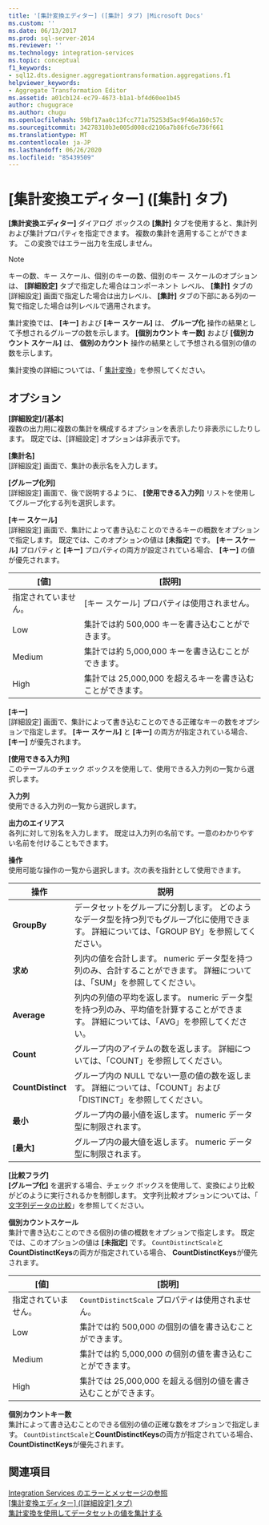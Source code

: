 ```yaml
---
title: '[集計変換エディター] ([集計] タブ) |Microsoft Docs'
ms.custom: ''
ms.date: 06/13/2017
ms.prod: sql-server-2014
ms.reviewer: ''
ms.technology: integration-services
ms.topic: conceptual
f1_keywords:
- sql12.dts.designer.aggregationtransformation.aggregations.f1
helpviewer_keywords:
- Aggregate Transformation Editor
ms.assetid: a01cb124-ec79-4673-b1a1-bf4d60ee1b45
author: chugugrace
ms.author: chugu
ms.openlocfilehash: 59bf17aa0c13fcc771a75253d5ac9f46a160c57c
ms.sourcegitcommit: 34278310b3e005d008cd2106a7b86fc6e736f661
ms.translationtype: MT
ms.contentlocale: ja-JP
ms.lasthandoff: 06/26/2020
ms.locfileid: "85439509"
---
```

# <a name="aggregate-transformation-editor-aggregations-tab"></a>[集計変換エディター] ([集計] タブ)
  **[集計変換エディター]** ダイアログ ボックスの **[集計]** タブを使用すると、集計列および集計プロパティを指定できます。 複数の集計を適用することができます。 この変換ではエラー出力を生成しません。  
  
> [!NOTE]  
>  キーの数、キー スケール、個別のキーの数、個別のキー スケールのオプションは、 **[詳細設定]** タブで指定した場合はコンポーネント レベル、 **[集計]** タブの [詳細設定] 画面で指定した場合は出力レベル、 **[集計]** タブの下部にある列の一覧で指定した場合は列レベルで適用されます。  
>   
>  集計変換では、 **[キー]** および **[キー スケール]** は、 **グループ化** 操作の結果として予想されるグループの数を示します。 **[個別カウント キー数]** および **[個別カウント スケール]** は、 **個別のカウント** 操作の結果として予想される個別の値の数を示します。  
  
 集計変換の詳細については、「 [集計変換](data-flow/transformations/aggregate-transformation.md)」を参照してください。  
  
## <a name="options"></a>オプション  
 **[詳細設定]/[基本]**  
 複数の出力用に複数の集計を構成するオプションを表示したり非表示にしたりします。 既定では、[詳細設定] オプションは非表示です。  
  
 **[集計名]**  
 [詳細設定] 画面で、集計の表示名を入力します。  
  
 **[グループ化列]**  
 [詳細設定] 画面で、後で説明するように、 **[使用できる入力列]** リストを使用してグループ化する列を選択します。  
  
 **[キー スケール]**  
 [詳細設定] 画面で、集計によって書き込むことのできるキーの概数をオプションで指定します。 既定では、このオプションの値は **[未指定]** です。 **[キー スケール]** プロパティと **[キー]** プロパティの両方が設定されている場合、 **[キー]** の値が優先されます。  
  
|[値]|[説明]|  
|-----------|-----------------|  
|指定されていません。|[キー スケール] プロパティは使用されません。|  
|Low|集計では約 500,000 キーを書き込むことができます。|  
|Medium|集計では約 5,000,000 キーを書き込むことができます。|  
|High|集計では 25,000,000 を超えるキーを書き込むことができます。|  
  
 **[キー]**  
 [詳細設定] 画面で、集計によって書き込むことのできる正確なキーの数をオプションで指定します。 **[キー スケール]** と **[キー]** の両方が指定されている場合、 **[キー]** が優先されます。  
  
 **[使用できる入力列]**  
 このテーブルのチェック ボックスを使用して、使用できる入力列の一覧から選択します。  
  
 **入力列**  
 使用できる入力列の一覧から選択します。  
  
 **出力のエイリアス**  
 各列に対して別名を入力します。 既定は入力列の名前です。一意のわかりやすい名前を付けることもできます。  
  
 **操作**  
 使用可能な操作の一覧から選択します。次の表を指針として使用できます。  
  
|操作|説明|  
|---------------|-----------------|  
|**GroupBy**|データセットをグループに分割します。 どのようなデータ型を持つ列でもグループ化に使用できます。 詳細については、「GROUP BY」を参照してください。|  
|**求め**|列内の値を合計します。 numeric データ型を持つ列のみ、合計することができます。 詳細については、「SUM」を参照してください。|  
|**Average**|列内の列値の平均を返します。 numeric データ型を持つ列のみ、平均値を計算することができます。 詳細については、「AVG」を参照してください。|  
|**Count**|グループ内のアイテムの数を返します。 詳細については、「COUNT」を参照してください。|  
|**CountDistinct**|グループ内の NULL でない一意の値の数を返します。 詳細については、「COUNT」および「DISTINCT」を参照してください。|  
|**最小**|グループ内の最小値を返します。 numeric データ型に制限されます。|  
|**[最大]**|グループ内の最大値を返します。 numeric データ型に制限されます。|  
  
 **[比較フラグ]**  
 **[グループ化]** を選択する場合、チェック ボックスを使用して、変換により比較がどのように実行されるかを制御します。 文字列比較オプションについては、「 [文字列データの比較](data-flow/comparing-string-data.md)」を参照してください。  
  
 **個別カウントスケール**  
 集計で書き込むことのできる個別の値の概数をオプションで指定します。 既定では、このオプションの値は **[未指定]** です。 `CountDistinctScale`と**CountDistinctKeys**の両方が指定されている場合、 **CountDistinctKeys**が優先されます。  
  
|[値]|[説明]|  
|-----------|-----------------|  
|指定されていません。|`CountDistinctScale` プロパティは使用されません。|  
|Low|集計では約 500,000 の個別の値を書き込むことができます。|  
|Medium|集計では約 5,000,000 の個別の値を書き込むことができます。|  
|High|集計では 25,000,000 を超える個別の値を書き込むことができます。|  
  
 **個別カウントキー数**  
 集計によって書き込むことのできる個別の値の正確な数をオプションで指定します。 `CountDistinctScale`と**CountDistinctKeys**の両方が指定されている場合、 **CountDistinctKeys**が優先されます。  
  
## <a name="see-also"></a>関連項目  
 [Integration Services のエラーとメッセージの参照](../../2014/integration-services/integration-services-error-and-message-reference.md)   
 [[集計変換エディター] &#40;[詳細設定] タブ&#41;](../../2014/integration-services/aggregate-transformation-editor-advanced-tab.md)   
 [集計変換を使用してデータセットの値を集計する](data-flow/transformations/aggregate-values-in-a-dataset-by-using-the-aggregate-transformation.md)  
  
  
